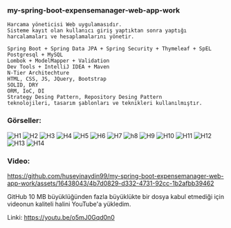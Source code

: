 ### my-spring-boot-expensemanager-web-app-work

```
Harcama yöneticisi Web uygulamasıdır.
Sisteme kayıt olan kullanıcı giriş yaptıktan sonra yaptığı harcalamaları ve hesaplamalarını yönetir.
```

```
Spring Boot + Spring Data JPA + Spring Security + Thymeleaf + SpEL
Postgresql + MySQL
Lombok + ModelMapper + Validation
Dev Tools + IntelliJ IDEA + Maven
N-Tier Architechture
HTML, CSS, JS, JQuery, Bootstrap
SOLID, DRY
ORM, IoC, DI
Strategy Desing Pattern, Repository Desing Pattern
teknolojileri, tasarım şablonları ve teknikleri kullanılmıştır.
```

### Görseller:

![H1](https://github.com/huseyinaydin99/my-spring-boot-expensemanager-web-app-work/assets/16438043/0891b39b-baac-488e-911d-e6f4061b758b)
![H2](https://github.com/huseyinaydin99/my-spring-boot-expensemanager-web-app-work/assets/16438043/f5c84676-bc44-4de5-8ff1-322d6eb1b67c)
![H3](https://github.com/huseyinaydin99/my-spring-boot-expensemanager-web-app-work/assets/16438043/6e5e800f-fa6e-42ef-b2ac-9f5101aba595)
![H4](https://github.com/huseyinaydin99/my-spring-boot-expensemanager-web-app-work/assets/16438043/14eadc4d-18ca-4436-b521-a24e22293b55)
![H5](https://github.com/huseyinaydin99/my-spring-boot-expensemanager-web-app-work/assets/16438043/95b7b9e5-3932-463e-b74b-4fe1aa4e485f)
![H6](https://github.com/huseyinaydin99/my-spring-boot-expensemanager-web-app-work/assets/16438043/934af591-2d44-46fa-bcfc-d3fff4bfaf42)
![H7](https://github.com/huseyinaydin99/my-spring-boot-expensemanager-web-app-work/assets/16438043/c4d36a77-c634-471c-864e-b5d5ba6b4045)
![h8](https://github.com/huseyinaydin99/my-spring-boot-expensemanager-web-app-work/assets/16438043/08df370f-c93a-4231-96a6-a2a386b85064)
![H9](https://github.com/huseyinaydin99/my-spring-boot-expensemanager-web-app-work/assets/16438043/b50d089b-484b-4b1e-9f75-322a81699a50)
![H10](https://github.com/huseyinaydin99/my-spring-boot-expensemanager-web-app-work/assets/16438043/e6f4f9cc-3e11-425a-a95d-41dc7ce2b3ee)
![H11](https://github.com/huseyinaydin99/my-spring-boot-expensemanager-web-app-work/assets/16438043/99614009-2376-4f77-aedc-a7d7e28ed53c)
![H12](https://github.com/huseyinaydin99/my-spring-boot-expensemanager-web-app-work/assets/16438043/0b159c9a-d275-4b68-9b43-1799028a8ee8)
![H13](https://github.com/huseyinaydin99/my-spring-boot-expensemanager-web-app-work/assets/16438043/53ac17eb-8bd3-45f4-8269-d3ef62843bca)
![H14](https://github.com/huseyinaydin99/my-spring-boot-expensemanager-web-app-work/assets/16438043/3c8252e9-3632-493c-b9f9-b52eaf590c16)

### Video: 

https://github.com/huseyinaydin99/my-spring-boot-expensemanager-web-app-work/assets/16438043/4b7d0829-d332-4731-92cc-1b2afbb39462

GitHub 10 MB büyüklüğünden fazla büyüklükte bir dosya kabul etmediği için videonun kaliteli halini YouTube'a yükledim.

Linki: https://youtu.be/o5mJ0Gqd0n0
